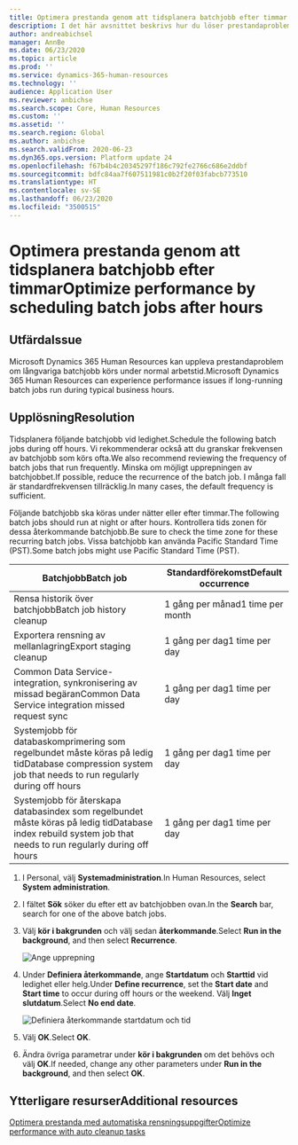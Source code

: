 ```yaml
---
title: Optimera prestanda genom att tidsplanera batchjobb efter timmar
description: I det här avsnittet beskrivs hur du löser prestandaproblem med Microsoft Dynamics 365 Human Resources genom att schemalägga långvariga batchjobb efter timmar.
author: andreabichsel
manager: AnnBe
ms.date: 06/23/2020
ms.topic: article
ms.prod: ''
ms.service: dynamics-365-human-resources
ms.technology: ''
audience: Application User
ms.reviewer: anbichse
ms.search.scope: Core, Human Resources
ms.custom: ''
ms.assetid: ''
ms.search.region: Global
ms.author: anbichse
ms.search.validFrom: 2020-06-23
ms.dyn365.ops.version: Platform update 24
ms.openlocfilehash: f67b4b4c20345297f186c792fe2766c686e2ddbf
ms.sourcegitcommit: bdfc84aa7f607511981c0b2f20f03fabcb773510
ms.translationtype: HT
ms.contentlocale: sv-SE
ms.lasthandoff: 06/23/2020
ms.locfileid: "3500515"
---
```

# <a name="optimize-performance-by-scheduling-batch-jobs-after-hours"></a><span data-ttu-id="c5008-103">Optimera prestanda genom att tidsplanera batchjobb efter timmar</span><span class="sxs-lookup"><span data-stu-id="c5008-103">Optimize performance by scheduling batch jobs after hours</span></span>

## <a name="issue"></a><span data-ttu-id="c5008-104">Utfärda</span><span class="sxs-lookup"><span data-stu-id="c5008-104">Issue</span></span>

<span data-ttu-id="c5008-105">Microsoft Dynamics 365 Human Resources kan uppleva prestandaproblem om långvariga batchjobb körs under normal arbetstid.</span><span class="sxs-lookup"><span data-stu-id="c5008-105">Microsoft Dynamics 365 Human Resources can experience performance issues if long-running batch jobs run during typical business hours.</span></span>

## <a name="resolution"></a><span data-ttu-id="c5008-106">Upplösning</span><span class="sxs-lookup"><span data-stu-id="c5008-106">Resolution</span></span>

<span data-ttu-id="c5008-107">Tidsplanera följande batchjobb vid ledighet.</span><span class="sxs-lookup"><span data-stu-id="c5008-107">Schedule the following batch jobs during off hours.</span></span> <span data-ttu-id="c5008-108">Vi rekommenderar också att du granskar frekvensen av batchjobb som körs ofta.</span><span class="sxs-lookup"><span data-stu-id="c5008-108">We also recommend reviewing the frequency of batch jobs that run frequently.</span></span> <span data-ttu-id="c5008-109">Minska om möjligt upprepningen av batchjobbet.</span><span class="sxs-lookup"><span data-stu-id="c5008-109">If possible, reduce the recurrence of the batch job.</span></span> <span data-ttu-id="c5008-110">I många fall är standardfrekvensen tillräcklig.</span><span class="sxs-lookup"><span data-stu-id="c5008-110">In many cases, the default frequency is sufficient.</span></span>

<span data-ttu-id="c5008-111">Följande batchjobb ska köras under nätter eller efter timmar.</span><span class="sxs-lookup"><span data-stu-id="c5008-111">The following batch jobs should run at night or after hours.</span></span> <span data-ttu-id="c5008-112">Kontrollera tids zonen för dessa återkommande batchjobb.</span><span class="sxs-lookup"><span data-stu-id="c5008-112">Be sure to check the time zone for these recurring batch jobs.</span></span> <span data-ttu-id="c5008-113">Vissa batchjobb kan använda Pacific Standard Time (PST).</span><span class="sxs-lookup"><span data-stu-id="c5008-113">Some batch jobs might use Pacific Standard Time (PST).</span></span>

| <span data-ttu-id="c5008-114">Batchjobb</span><span class="sxs-lookup"><span data-stu-id="c5008-114">Batch job</span></span> | <span data-ttu-id="c5008-115">Standardförekomst</span><span class="sxs-lookup"><span data-stu-id="c5008-115">Default occurrence</span></span> |
| --- | --- |
| <span data-ttu-id="c5008-116">Rensa historik över batchjobb</span><span class="sxs-lookup"><span data-stu-id="c5008-116">Batch job history cleanup</span></span> | <span data-ttu-id="c5008-117">1 gång per månad</span><span class="sxs-lookup"><span data-stu-id="c5008-117">1 time per month</span></span> |
| <span data-ttu-id="c5008-118">Exportera rensning av mellanlagring</span><span class="sxs-lookup"><span data-stu-id="c5008-118">Export staging cleanup</span></span> | <span data-ttu-id="c5008-119">1 gång per dag</span><span class="sxs-lookup"><span data-stu-id="c5008-119">1 time per day</span></span> |
| <span data-ttu-id="c5008-120">Common Data Service-integration, synkronisering av missad begäran</span><span class="sxs-lookup"><span data-stu-id="c5008-120">Common Data Service integration missed request sync</span></span> | <span data-ttu-id="c5008-121">1 gång per dag</span><span class="sxs-lookup"><span data-stu-id="c5008-121">1 time per day</span></span> |
| <span data-ttu-id="c5008-122">Systemjobb för databaskomprimering som regelbundet måste köras på ledig tid</span><span class="sxs-lookup"><span data-stu-id="c5008-122">Database compression system job that needs to run regularly during off hours</span></span> | <span data-ttu-id="c5008-123">1 gång per dag</span><span class="sxs-lookup"><span data-stu-id="c5008-123">1 time per day</span></span> |
| <span data-ttu-id="c5008-124">Systemjobb för återskapa databasindex som regelbundet måste köras på ledig tid</span><span class="sxs-lookup"><span data-stu-id="c5008-124">Database index rebuild system job that needs to run regularly during off hours</span></span> | <span data-ttu-id="c5008-125">1 gång per dag</span><span class="sxs-lookup"><span data-stu-id="c5008-125">1 time per day</span></span> |

1. <span data-ttu-id="c5008-126">I Personal, välj **Systemadministration**.</span><span class="sxs-lookup"><span data-stu-id="c5008-126">In Human Resources, select **System administration**.</span></span>

2. <span data-ttu-id="c5008-127">I fältet **Sök** söker du efter ett av batchjobben ovan.</span><span class="sxs-lookup"><span data-stu-id="c5008-127">In the **Search** bar, search for one of the above batch jobs.</span></span>

3. <span data-ttu-id="c5008-128">Välj **kör i bakgrunden** och välj sedan **återkommande**.</span><span class="sxs-lookup"><span data-stu-id="c5008-128">Select **Run in the background**, and then select **Recurrence**.</span></span>

   ![Ange upprepning](media/talent-batch-history-cleanup-recurrence.png)

4. <span data-ttu-id="c5008-130">Under **Definiera återkommande**, ange **Startdatum** och **Starttid** vid ledighet eller helg.</span><span class="sxs-lookup"><span data-stu-id="c5008-130">Under **Define recurrence**, set the **Start date** and **Start time** to occur during off hours or the weekend.</span></span> <span data-ttu-id="c5008-131">Välj **Inget slutdatum**.</span><span class="sxs-lookup"><span data-stu-id="c5008-131">Select **No end date**.</span></span> 

   ![Definiera återkommande startdatum och tid](media/talent-batch-history-cleanup-define-recurrence.png)

5. <span data-ttu-id="c5008-133">Välj **OK**.</span><span class="sxs-lookup"><span data-stu-id="c5008-133">Select **OK**.</span></span>

6. <span data-ttu-id="c5008-134">Ändra övriga parametrar under **kör i bakgrunden** om det behövs och välj **OK**.</span><span class="sxs-lookup"><span data-stu-id="c5008-134">If needed, change any other parameters under **Run in the background**, and then select **OK**.</span></span>

## <a name="additional-resources"></a><span data-ttu-id="c5008-135">Ytterligare resurser</span><span class="sxs-lookup"><span data-stu-id="c5008-135">Additional resources</span></span>

[<span data-ttu-id="c5008-136">Optimera prestanda med automatiska rensningsuppgifter</span><span class="sxs-lookup"><span data-stu-id="c5008-136">Optimize performance with auto cleanup tasks</span></span>](hr-admin-troubleshooting-batch-history.md)
